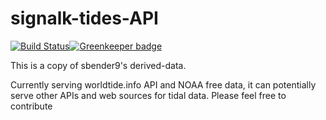 # signalk-tides-API

[![Build Status](https://travis-ci.org/joabakk/signalk-tides-api.svg?branch=master)](https://travis-ci.org/joabakk/signalk-tides-api)[![Greenkeeper badge](https://badges.greenkeeper.io/joabakk/signalk-tides-api.svg)](https://greenkeeper.io/)

This is a copy of sbender9's derived-data.

Currently serving worldtide.info API and NOAA free data, it can potentially serve other APIs and web sources for tidal data. Please feel free to contribute
